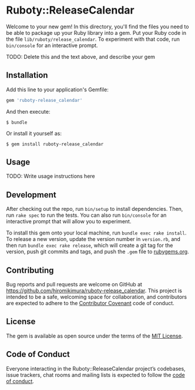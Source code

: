 # Ruboty::ReleaseCalendar

Welcome to your new gem! In this directory, you'll find the files you need to be able to package up your Ruby library into a gem. Put your Ruby code in the file `lib/ruboty/release_calendar`. To experiment with that code, run `bin/console` for an interactive prompt.

TODO: Delete this and the text above, and describe your gem

## Installation

Add this line to your application's Gemfile:

```ruby
gem 'ruboty-release_calendar'
```

And then execute:

    $ bundle

Or install it yourself as:

    $ gem install ruboty-release_calendar

## Usage

TODO: Write usage instructions here

## Development

After checking out the repo, run `bin/setup` to install dependencies. Then, run `rake spec` to run the tests. You can also run `bin/console` for an interactive prompt that will allow you to experiment.

To install this gem onto your local machine, run `bundle exec rake install`. To release a new version, update the version number in `version.rb`, and then run `bundle exec rake release`, which will create a git tag for the version, push git commits and tags, and push the `.gem` file to [rubygems.org](https://rubygems.org).

## Contributing

Bug reports and pull requests are welcome on GitHub at https://github.com/hiromikimura/ruboty-release_calendar. This project is intended to be a safe, welcoming space for collaboration, and contributors are expected to adhere to the [Contributor Covenant](http://contributor-covenant.org) code of conduct.

## License

The gem is available as open source under the terms of the [MIT License](http://opensource.org/licenses/MIT).

## Code of Conduct

Everyone interacting in the Ruboty::ReleaseCalendar project’s codebases, issue trackers, chat rooms and mailing lists is expected to follow the [code of conduct](https://github.com/hiromikimura/ruboty-release_calendar/blob/master/CODE_OF_CONDUCT.md).
